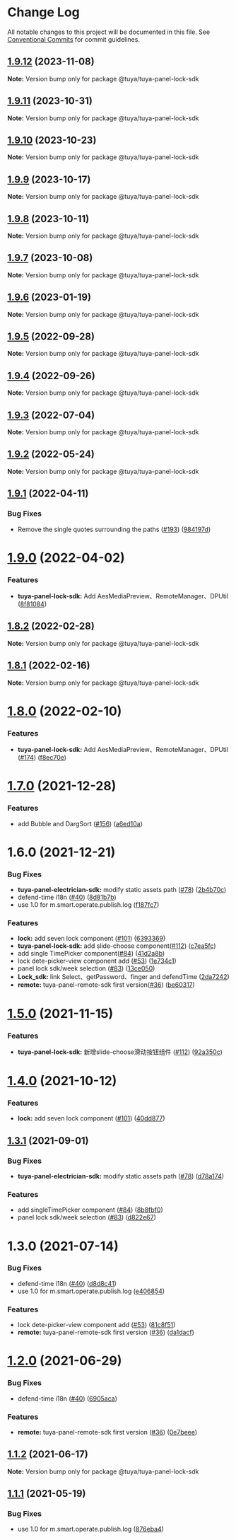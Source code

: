 # Change Log

All notable changes to this project will be documented in this file.
See [Conventional Commits](https://conventionalcommits.org) for commit guidelines.

## [1.9.12](https://github.com/tuya/tuya-panel-sdk/compare/@tuya/tuya-panel-lock-sdk@1.9.11...@tuya/tuya-panel-lock-sdk@1.9.12) (2023-11-08)

**Note:** Version bump only for package @tuya/tuya-panel-lock-sdk





## [1.9.11](https://github.com/tuya/tuya-panel-sdk/compare/@tuya/tuya-panel-lock-sdk@1.9.10...@tuya/tuya-panel-lock-sdk@1.9.11) (2023-10-31)

**Note:** Version bump only for package @tuya/tuya-panel-lock-sdk





## [1.9.10](https://github.com/tuya/tuya-panel-sdk/compare/@tuya/tuya-panel-lock-sdk@1.9.9...@tuya/tuya-panel-lock-sdk@1.9.10) (2023-10-23)

**Note:** Version bump only for package @tuya/tuya-panel-lock-sdk





## [1.9.9](https://github.com/tuya/tuya-panel-sdk/compare/@tuya/tuya-panel-lock-sdk@1.9.8...@tuya/tuya-panel-lock-sdk@1.9.9) (2023-10-17)

**Note:** Version bump only for package @tuya/tuya-panel-lock-sdk





## [1.9.8](https://github.com/tuya/tuya-panel-sdk/compare/@tuya/tuya-panel-lock-sdk@1.9.7...@tuya/tuya-panel-lock-sdk@1.9.8) (2023-10-11)

**Note:** Version bump only for package @tuya/tuya-panel-lock-sdk





## [1.9.7](https://github.com/tuya/tuya-panel-sdk/compare/@tuya/tuya-panel-lock-sdk@1.9.6...@tuya/tuya-panel-lock-sdk@1.9.7) (2023-10-08)

**Note:** Version bump only for package @tuya/tuya-panel-lock-sdk





## [1.9.6](https://github.com/tuya/tuya-panel-sdk/compare/@tuya/tuya-panel-lock-sdk@1.9.5...@tuya/tuya-panel-lock-sdk@1.9.6) (2023-01-19)

**Note:** Version bump only for package @tuya/tuya-panel-lock-sdk





## [1.9.5](https://github.com/tuya/tuya-panel-sdk/compare/@tuya/tuya-panel-lock-sdk@1.9.4...@tuya/tuya-panel-lock-sdk@1.9.5) (2022-09-28)

**Note:** Version bump only for package @tuya/tuya-panel-lock-sdk





## [1.9.4](https://github.com/tuya/tuya-panel-sdk/compare/@tuya/tuya-panel-lock-sdk@1.9.3...@tuya/tuya-panel-lock-sdk@1.9.4) (2022-09-26)

**Note:** Version bump only for package @tuya/tuya-panel-lock-sdk





## [1.9.3](https://github.com/tuya/tuya-panel-sdk/compare/@tuya/tuya-panel-lock-sdk@1.9.2...@tuya/tuya-panel-lock-sdk@1.9.3) (2022-07-04)

**Note:** Version bump only for package @tuya/tuya-panel-lock-sdk





## [1.9.2](https://github.com/tuya/tuya-panel-sdk/compare/@tuya/tuya-panel-lock-sdk@1.9.1...@tuya/tuya-panel-lock-sdk@1.9.2) (2022-05-24)

**Note:** Version bump only for package @tuya/tuya-panel-lock-sdk





## [1.9.1](https://github.com/tuya/tuya-panel-sdk/compare/@tuya/tuya-panel-lock-sdk@1.9.0...@tuya/tuya-panel-lock-sdk@1.9.1) (2022-04-11)


### Bug Fixes

* Remove the single quotes surrounding the paths ([#193](https://github.com/tuya/tuya-panel-sdk/issues/193)) ([984197d](https://github.com/tuya/tuya-panel-sdk/commit/984197d1d6bdf09a3ffddd12c8c1c95d1a601f5d))





# [1.9.0](https://github.com/tuya/tuya-panel-sdk/compare/@tuya/tuya-panel-lock-sdk@1.8.2...@tuya/tuya-panel-lock-sdk@1.9.0) (2022-04-02)


### Features

* **tuya-panel-lock-sdk:** Add AesMediaPreview、RemoteManager、DPUtil ([8f81084](https://github.com/tuya/tuya-panel-sdk/commit/8f81084bd180fff3e595dade11a92c982a3501d6))





## [1.8.2](https://github.com/tuya/tuya-panel-sdk/compare/@tuya/tuya-panel-lock-sdk@1.8.1...@tuya/tuya-panel-lock-sdk@1.8.2) (2022-02-28)

**Note:** Version bump only for package @tuya/tuya-panel-lock-sdk





## [1.8.1](https://github.com/tuya/tuya-panel-sdk/compare/@tuya/tuya-panel-lock-sdk@1.8.0...@tuya/tuya-panel-lock-sdk@1.8.1) (2022-02-16)

**Note:** Version bump only for package @tuya/tuya-panel-lock-sdk





# [1.8.0](https://github.com/tuya/tuya-panel-sdk/compare/@tuya/tuya-panel-lock-sdk@1.7.0...@tuya/tuya-panel-lock-sdk@1.8.0) (2022-02-10)


### Features

* **tuya-panel-lock-sdk:** Add AesMediaPreview、RemoteManager、DPUtil ([#174](https://github.com/tuya/tuya-panel-sdk/issues/174)) ([f8ec70e](https://github.com/tuya/tuya-panel-sdk/commit/f8ec70edd9c5708ee6a0decb6d5b931792b9367d))





# [1.7.0](https://github.com/tuya/tuya-panel-sdk/compare/@tuya/tuya-panel-lock-sdk@1.6.0...@tuya/tuya-panel-lock-sdk@1.7.0) (2021-12-28)


### Features

* add Bubble and DargSort ([#156](https://github.com/tuya/tuya-panel-sdk/issues/156)) ([a6ed10a](https://github.com/tuya/tuya-panel-sdk/commit/a6ed10a981e679c4ec9691b1c9d35aaca2505ab9))





# 1.6.0 (2021-12-21)


### Bug Fixes

* **tuya-panel-electrician-sdk:** modify static assets path ([#78](https://github.com/tuya/tuya-panel-sdk/issues/78)) ([2b4b70c](https://github.com/tuya/tuya-panel-sdk/commit/2b4b70ca2a5a78cc6d99ba4b5d257b2e092b8f70))
* defend-time i18n ([#40](https://github.com/tuya/tuya-panel-sdk/issues/40)) ([8d81b7b](https://github.com/tuya/tuya-panel-sdk/commit/8d81b7b77040aa009c1220a6e45907f057ad7643))
* use 1.0 for m.smart.operate.publish.log ([f187fc7](https://github.com/tuya/tuya-panel-sdk/commit/f187fc72dd5e2f7d982176305dce9ca563dc142d))


### Features

* **lock:** add seven lock component ([#101](https://github.com/tuya/tuya-panel-sdk/issues/101)) ([6393369](https://github.com/tuya/tuya-panel-sdk/commit/6393369fab4ebca0fd9fd88c34df40e736950059))
* **tuya-panel-lock-sdk:** add slide-choose component([#112](https://github.com/tuya/tuya-panel-sdk/issues/112)) ([c7ea5fc](https://github.com/tuya/tuya-panel-sdk/commit/c7ea5fc42643617923d9b6b2ad54a936ddfe01b7))
* add single TimePicker component([#84](https://github.com/tuya/tuya-panel-sdk/issues/84)) ([41d2a8b](https://github.com/tuya/tuya-panel-sdk/commit/41d2a8b66a88e4eaf1e5179f81d72ae32838d833))
* lock dete-picker-view component add ([#53](https://github.com/tuya/tuya-panel-sdk/issues/53)) ([1e734c1](https://github.com/tuya/tuya-panel-sdk/commit/1e734c10c9fdddca4cffda2a87d0114ec191eca6))
* panel lock sdk/week selection ([#83](https://github.com/tuya/tuya-panel-sdk/issues/83)) ([13ce050](https://github.com/tuya/tuya-panel-sdk/commit/13ce0503117aae12fa0327381a921c58f63d8240))
* **Lock_sdk:** link Select、getPassword、finger and defendTime ([2da7242](https://github.com/tuya/tuya-panel-sdk/commit/2da724202eca3f040aec2a05000e29b0dc49328b))
* **remote:** tuya-panel-remote-sdk first version([#36](https://github.com/tuya/tuya-panel-sdk/issues/36)) ([be60317](https://github.com/tuya/tuya-panel-sdk/commit/be6031758802336652fd7f5d4132ac0eca877c64))





# [1.5.0](https://github.com/tuya/tuya-panel-sdk/compare/@tuya/tuya-panel-lock-sdk@1.4.0...@tuya/tuya-panel-lock-sdk@1.5.0) (2021-11-15)


### Features

* **tuya-panel-lock-sdk:** 新增slide-choose滑动按钮组件 ([#112](https://github.com/tuya/tuya-panel-sdk/issues/112)) ([92a350c](https://github.com/tuya/tuya-panel-sdk/commit/92a350cb54dd0d5195e207350812dfd13811099a))





# [1.4.0](https://github.com/tuya/tuya-panel-sdk/compare/@tuya/tuya-panel-lock-sdk@1.3.1...@tuya/tuya-panel-lock-sdk@1.4.0) (2021-10-12)


### Features

* **lock:** add seven lock component ([#101](https://github.com/tuya/tuya-panel-sdk/issues/101)) ([40dd877](https://github.com/tuya/tuya-panel-sdk/commit/40dd877ea87ff092b577cc94369c6b7e61804e8d))





## [1.3.1](https://github.com/tuya/tuya-panel-sdk/compare/@tuya/tuya-panel-lock-sdk@1.3.0...@tuya/tuya-panel-lock-sdk@1.3.1) (2021-09-01)


### Bug Fixes

* **tuya-panel-electrician-sdk:** modify static assets path ([#78](https://github.com/tuya/tuya-panel-sdk/issues/78)) ([d78a174](https://github.com/tuya/tuya-panel-sdk/commit/d78a1749966e7e7348fcc8614a7c15ff4954e76f))


### Features

* add singleTimePicker component ([#84](https://github.com/tuya/tuya-panel-sdk/issues/84)) ([8b8fbf0](https://github.com/tuya/tuya-panel-sdk/commit/8b8fbf04aed68e1570bcd4b339ddfd726bf45ae5))
* panel lock sdk/week selection ([#83](https://github.com/tuya/tuya-panel-sdk/issues/83)) ([d822e67](https://github.com/tuya/tuya-panel-sdk/commit/d822e67674ffb73dd6b8904ed08479a0c69c61cd))





# 1.3.0 (2021-07-14)


### Bug Fixes

* defend-time i18n ([#40](https://github.com/tuya/tuya-panel-sdk/issues/40)) ([d8d8c41](https://github.com/tuya/tuya-panel-sdk/commit/d8d8c4113508fccd9867fdf45729f6dc14f1c886))
* use 1.0 for  m.smart.operate.publish.log ([e406854](https://github.com/tuya/tuya-panel-sdk/commit/e406854653878287b8855bc1bf61e5083794f52e))


### Features

* lock dete-picker-view component add ([#53](https://github.com/tuya/tuya-panel-sdk/issues/53)) ([81c8f51](https://github.com/tuya/tuya-panel-sdk/commit/81c8f518975a354b4d26113c0bdd6dfd901c7729))
* **remote:** tuya-panel-remote-sdk first version ([#36](https://github.com/tuya/tuya-panel-sdk/issues/36)) ([da1dacf](https://github.com/tuya/tuya-panel-sdk/commit/da1dacf1bf7bf7bafde81ea452bedac630182b63))





# [1.2.0](https://github.com/tuya/tuya-panel-sdk/compare/@tuya/tuya-panel-lock-sdk@1.1.1...@tuya/tuya-panel-lock-sdk@1.2.0) (2021-06-29)


### Bug Fixes

* defend-time i18n ([#40](https://github.com/tuya/tuya-panel-sdk/issues/40)) ([6905aca](https://github.com/tuya/tuya-panel-sdk/commit/6905aca0c17caeb8dc708d4a5192c74062fa9d7c))


### Features

* **remote:** tuya-panel-remote-sdk first version ([#36](https://github.com/tuya/tuya-panel-sdk/issues/36)) ([0e7beee](https://github.com/tuya/tuya-panel-sdk/commit/0e7beee44ade25c6823b95cd55b9612edc9af118))





## [1.1.2](https://github.com/tuya/tuya-panel-sdk/compare/@tuya/tuya-panel-lock-sdk@1.1.1...@tuya/tuya-panel-lock-sdk@1.1.2) (2021-06-17)

**Note:** Version bump only for package @tuya/tuya-panel-lock-sdk





## [1.1.1](https://github.com/tuya/tuya-panel-sdk/compare/@tuya/tuya-panel-lock-sdk@1.1.0...@tuya/tuya-panel-lock-sdk@1.1.1) (2021-05-19)


### Bug Fixes

* use 1.0 for  m.smart.operate.publish.log ([876eba4](https://github.com/tuya/tuya-panel-sdk/commit/876eba449aebebb1a2f95c32c2c307ccf9242f91))
